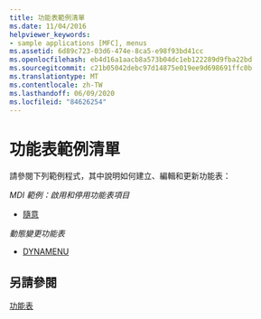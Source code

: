 ```yaml
---
title: 功能表範例清單
ms.date: 11/04/2016
helpviewer_keywords:
- sample applications [MFC], menus
ms.assetid: 6d89c723-03d6-474e-8ca5-e98f93bd41cc
ms.openlocfilehash: eb4d16a1aacb8a573b04dc1eb122289d9fba22bd
ms.sourcegitcommit: c21b05042debc97d14875e019ee9d698691ffc0b
ms.translationtype: MT
ms.contentlocale: zh-TW
ms.lasthandoff: 06/09/2020
ms.locfileid: "84626254"
---
```

# <a name="menu-sample-list"></a>功能表範例清單

請參閱下列範例程式，其中說明如何建立、編輯和更新功能表：

*MDI 範例：啟用和停用功能表項目*

- [隨意](../overview/visual-cpp-samples.md)

*動態變更功能表*

- [DYNAMENU](../overview/visual-cpp-samples.md)

## <a name="see-also"></a>另請參閱

[功能表](menus-mfc.md)
